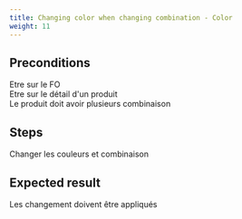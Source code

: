 ```yaml
---
title: Changing color when changing combination - Color
weight: 11
---
```


## Preconditions

Etre sur le FO\
Etre sur le détail d'un produit\
Le produit doit avoir plusieurs combinaison
## Steps

Changer les couleurs et combinaison

## Expected result

Les changement doivent être appliqués

